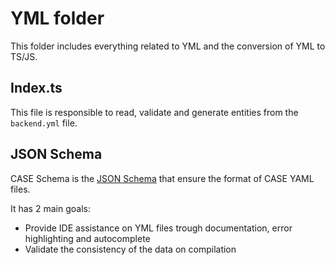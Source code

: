 # YML folder

This folder includes everything related to YML and the conversion of YML to TS/JS.

## Index.ts

This file is responsible to read, validate and generate entities from the `backend.yml` file.

## JSON Schema

CASE Schema is the [JSON Schema](https://json-schema.org/) that ensure the format of CASE YAML files.

It has 2 main goals:

- Provide IDE assistance on YML files trough documentation, error highlighting and autocomplete
- Validate the consistency of the data on compilation
